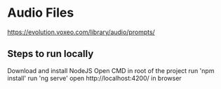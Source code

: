 # Audio Files
https://evolution.voxeo.com/library/audio/prompts/

## Steps to run locally
Download and install NodeJS
Open CMD in root of the project
run 'npm install'
run 'ng serve'
open http://localhost:4200/ in browser